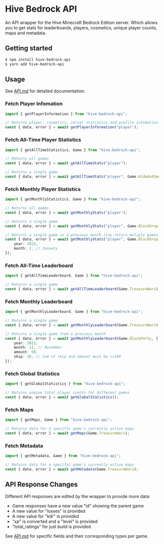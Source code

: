 # Hive Bedrock API

An API wrapper for the Hive Minecraft Bedrock Edition server. Which allows you to get stats for leaderboards, players, cosmetics, unique player counts, maps and metadata.

## Getting started

```bash
$ npm install hive-bedrock-api
$ yarn add hive-bedrock-api
```

## Usage

See [API.md](docs/API.md) for detailed documentation.

### Fetch Player Infomation

```ts
import { getPlayerInformation } from "hive-bedrock-api";

// Returns player, cosmetics, server statistics and profile infomation
const { data, error } = await getPlayerInformation("player");
```

### Fetch All-Time Player Statistics

```ts
import { getAllTimeStatistics, Game } from "hive-bedrock-api";

// Returns all games
const { data, error } = await getAllTimeStats("player");

// Returns a single game
const { data, error } = await getAllTimeStats("player", Game.HideAndSeek);
```

### Fetch Monthly Player Statistics

```ts
import { getMonthlyStatistics, Game } from "hive-bedrock-api";

// Returns all games
const { data, error } = await getMonthlyStats("player");

// Returns a single game
const { data, error } = await getMonthlyStats("player", Game.BlockDrop);

// Returns a single game in a previous month (can return muliple games)
const { data, error } = await getMonthlyStats("player", Game.BlockDrop, {
    year: 2023,
    month: 1, // January
});
```

### Fetch All-Time Leaderboard

```ts
import { getAllTimeLeaderboard, Game } from "hive-bedrock-api";

// Returns a single game
const { data, error } = await getAllTimeLeaderboard(Game.TreasureWars);
```

### Fetch Monthly Leaderboard

```ts
import { getMonthlyLeaderboard, Game } from "hive-bedrock-api";

// Returns a single game
const { data, error } = await getMonthlyLeaderboard(Game.TreasureWars);

// Returns a single game from a previous month
const { data, error } = await getMonthlyLeaderboard(Game.BlockParty, {
    year: 2023,
    month: 11, // November
    amount: 50,
    skip: 20, // Sum of skip and amount must be <=100
});
```

### Fetch Global Statistics

```ts
import { getGlobalStatistics } from "hive-bedrock-api";

// Returns unqiue total player counts for different games
const { data, error } = await getGlobalStatistics();
```

### Fetch Maps

```ts
import { getMaps, Game } from "hive-bedrock-api";

// Returns data for a specific game's currently active maps
const { data, error } = await getMaps(Game.TreasureWars);
```

### Fetch Metadata

```ts
import { getMetadata, Game } from "hive-bedrock-api";

// Returns data for a specific game's currently active maps
const { data, error } = await getMetadata(Game.TreasureWars);
```

## API Response Changes

Different API responses are edited by the wrapper to provide more data:

-   Game responses have a new value "id" showing the parent game
-   A new value for "losses" is provided
-   A new value for "kdr" is provided
-   "xp" is converted and a "level" is provided
-   "total_ratings" for just build is provided

See [API.md](docs/API.md#game-statistics-types) for specific fields and their corresponding types per game.
